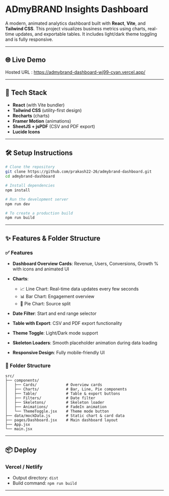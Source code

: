# ADmyBRAND Insights Dashboard

A modern, animated analytics dashboard built with **React**, **Vite**, and **Tailwind CSS**. This project visualizes business metrics using charts, real-time updates, and exportable tables. It includes light/dark theme toggling and is fully responsive.

---

## 🌐 Live Demo

Hosted URL : https://admybrand-dashboard-wj99-cyan.vercel.app/

---

## 🚀 Tech Stack

* **React** (with Vite bundler)
* **Tailwind CSS** (utility-first design)
* **Recharts** (charts)
* **Framer Motion** (animations)
* **SheetJS + jsPDF** (CSV and PDF export)
* **Lucide Icons**

---

## 🛠️ Setup Instructions

```bash
# Clone the repository
git clone https://github.com/prakash22-26/admybrand-dashboard.git
cd admybrand-dashboard

# Install dependencies
npm install

# Run the development server
npm run dev

# To create a production build
npm run build
```

---

## ✨ Features & Folder Structure

### ✅ Features

* **Dashboard Overview Cards**: Revenue, Users, Conversions, Growth % with icons and animated UI
* **Charts**:

  * 📈 Line Chart: Real-time data updates every few seconds
  * 📊 Bar Chart: Engagement overview
  * 🧁 Pie Chart: Source split
* **Date Filter**: Start and end range selector
* **Table with Export**: CSV and PDF export functionality
* **Theme Toggle**: Light/Dark mode support
* **Skeleton Loaders**: Smooth placeholder animation during data loading
* **Responsive Design**: Fully mobile-friendly UI

### 📂 Folder Structure

```
src/
├── components/
│   ├── Cards/             # Overview cards
│   ├── Charts/            # Bar, Line, Pie components
│   ├── Table/             # Table & export buttons
│   ├── Filters/           # Date filter
│   ├── Skeletons/         # Skeleton loader
│   ├── Animations/        # FadeIn animation
│   └── ThemeToggle.jsx    # Theme mode button
├── data/mockData.js       # Static chart & card data
├── pages/Dashboard.jsx    # Main dashboard layout
├── App.jsx
└── main.jsx
```

---

## 📦 Deploy

### Vercel / Netlify

* Output directory: `dist`
* Build command: `npm run build`

---
